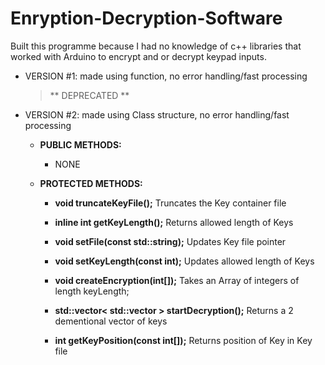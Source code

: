 # Enryption-Decryption-Software
Built this programme because I had no knowledge of c++ libraries that worked with Arduino to encrypt and or decrypt keypad inputs.

  - VERSION #1: made using function, no error handling/fast processing
  
    > ** DEPRECATED **
  
  - VERSION #2: made using Class structure, no error handling/fast processing

    - **PUBLIC METHODS:**
      - NONE
        
        
     
    - **PROTECTED METHODS:**
    
    
      - **void truncateKeyFile();**
        Truncates the Key container file
        
      - **inline int getKeyLength();**
         Returns allowed length of Keys
         
      - **void setFile(const std::string);**
         Updates Key file pointer
         
      - **void setKeyLength(const int);**
         Updates allowed length of Keys
         
      - **void createEncryption(int[]);** 
        Takes an Array of integers of length keyLength;
        
      - **std::vector< std::vector<int> > startDecryption();**
        Returns a 2 dementional vector of keys
  
      - **int getKeyPosition(const int[]);**
        Returns position of Key in Key file
      
